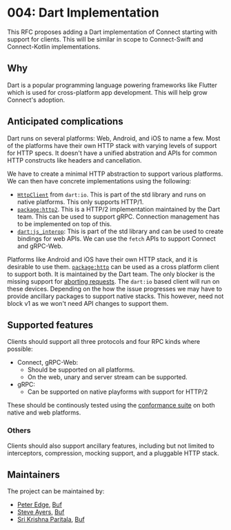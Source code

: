 # 004: Dart Implementation

This RFC proposes adding a Dart implementation of Connect starting with support for clients.
This will be similar in scope to Connect-Swift and Connect-Kotlin implementations.

## Why

Dart is a popular programming language powering frameworks like Flutter which
is used for cross-platform app development. This will help grow Connect's
adoption.

## Anticipated complications

Dart runs on several platforms: Web, Android, and iOS to name a few. Most of the platforms
have their own HTTP stack with varying levels of support for HTTP specs. It doesn't have a
unified abstration and APIs for common HTTP constructs like headers and cancellation.

We have to create a minimal HTTP abstraction to support various platforms. We can then have concrete
implementations using the following:

- [`HttpClient`][dart-io-client] from `dart:io`. This is part of the std library and runs on native platforms.
  This only supports HTTP/1.
- [`package:http2`][pub-http2]. This is a HTTP/2 implementation maintained by the Dart team. This can be used
  to support gRPC. Connection management has to be implemented on top of this.
- [`dart:js_interop`][dart-js-interop]: This is part of the std library and can be used to create
  bindings for web APIs. We can use the `fetch` APIs to support Connect and gRPC-Web.

Platforms like Android and iOS have their own HTTP stack, and it is desirable to use them. [`package:http`][pub-http]
can be used as a cross platform client to support both. It is maintained by the Dart team. The only blocker
is the missing support for [aborting requests][http-abort-issue]. The `dart:io` based client will run on these devices.
Depending on the how the issue progresses we may have to provide ancillary packages to support native stacks.
This however, need not block v1 as we won't need API changes to support them.

## Supported features

Clients should support all three protocols and four RPC kinds where possible:

- Connect, gRPC-Web:
  - Should be supported on all platforms.
  - On the web, unary and server stream can be supported.
- gRPC:
  - Can be supported on native playforms with support for HTTP/2

These should be continously tested using the [conformance suite][conformance] on both native and web platforms.

### Others

Clients should also support ancillary features, including but not limited to interceptors,
compression, mocking support, and a pluggable HTTP stack.

## Maintainers

The project can be maintained by:

- [Peter Edge](https://github.com/bufdev), [Buf](https://buf.build)
- [Steve Ayers](https://github.com/smaye81), [Buf](https://buf.build)
- [Sri Krishna Paritala](https://github.com/srikrsna-buf), [Buf](https://buf.build)

[conformance]: https://github.com/connectrpc/conformance
[dart-io-client]: https://dart.dev/libraries/dart-io#http-client
[dart-js-interop]: https://api.dart.dev/dart-js_interop/dart-js_interop-library.html
[http-abort-issue]: https://github.com/dart-lang/http/issues/424
[pub-http2]: https://pub.dev/packages/http2
[pub-http]: https://pub.dev/packages/http
